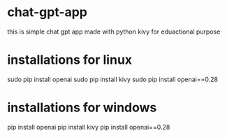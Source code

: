 # chat-gpt-app
this is simple chat gpt app made with python kivy for eduactional purpose
# installations for linux
sudo pip install openai
sudo pip install kivy
sudo pip install openai==0.28
# installations for windows
pip install openai
pip install kivy
pip install openai==0.28
